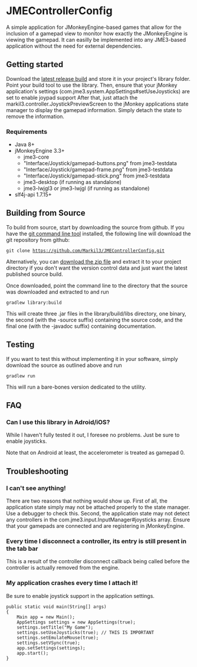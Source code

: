 # JMEControllerConfig
A simple application for JMonkeyEngine-based games that allow for the inclusion of a gamepad view to monitor how exactly the JMonkeyEngine is viewing the gamepad. It can easilly be implemented into any JME3-based application without the need for external dependencies.

## Getting started
Download the [latest release build](https://github.com/Markil3/JMEControllerConfig/releases) and store it in your project's library folder. Point your build tool to use the library. Then, ensure that your jMonkey application's settings (com.jme3.system.AppSettings#setUseJoysticks) are set to enable joypad support After that, just attach the markil3.controller.JoystickPreviewScreen to the jMonkey applications state manager to display the gamepad information. Simply detach the state to remove the information.

### Requirements
* Java 8+
* jMonkeyEngine 3.3+
    * jme3-core
    * "Interface/Joystick/gamepad-buttons.png" from jme3-testdata
    * "Interface/Joystick/gamepad-frame.png" from jme3-testdata
    * "Interface/Joystick/gamepad-stick.png" from jme3-testdata
    * jme3-desktop (if running as standalone)
    * jme3-lwjgl3 or jme3-lwjgl (if running as standalone)
* slf4j-api 1.7.15+

## Building from Source
To build from source, start by downloading the source from github. If you have the [git command line tool](https://git-scm.com/downloads) installed, the following line will download the git repository from github:

<code>git clone https://github.com/Markil3/JMEControllerConfig.git</code>

Alternatively, you can [download the zip file](https://github.com/Markil3/JMEControllerConfig/archive/main.zip) and extract it to your project directory if you don't want the version control data and just want the latest published source build.

Once downloaded, point the command line to the directory that the source was downloaded and extracted to and run

<code>gradlew library:build</code>

This will create three .jar files in the library/build/libs directory, one binary, the second (with the -source suffix) containing the source code, and the final one (with the -javadoc suffix) containing documentation.

## Testing
If you want to test this without implementing it in your software, simply download the source as outlined above and run

<code>gradlew run</code>

This will run a bare-bones version dedicated to the utility.

## FAQ
### Can I use this library in Adroid/iOS?
While I haven't fully tested it out, I foresee no problems. Just be sure to enable joysticks.

Note that on Android at least, the accelerometer is treated as gamepad 0.

## Troubleshooting

### I can't see anything!
There are two reasons that nothing would show up. First of all, the application state simply may not be attached properly to the state manager. Use a debugger to check this. Second, the application state may not detect any controllers in the com.jme3.input.InputManager#joysticks array. Ensure that your gamepads are connected and are registering in jMonkeyEngine.

### Every time I disconnect a controller, its entry is still present in the tab bar
This is a result of the controller disconnect callback being called before the controller is actually removed from the engine.

### My application crashes every time I attach it!
Be sure to enable joystick support in the application settings.

    public static void main(String[] args)
    {
        Main app = new Main();
        AppSettings settings = new AppSettings(true);
        settings.setTitle("My Game");
        settings.setUseJoysticks(true); // THIS IS IMPORTANT
        settings.setEmulateMouse(true);
        settings.setVSync(true);
        app.setSettings(settings);
        app.start();
    }